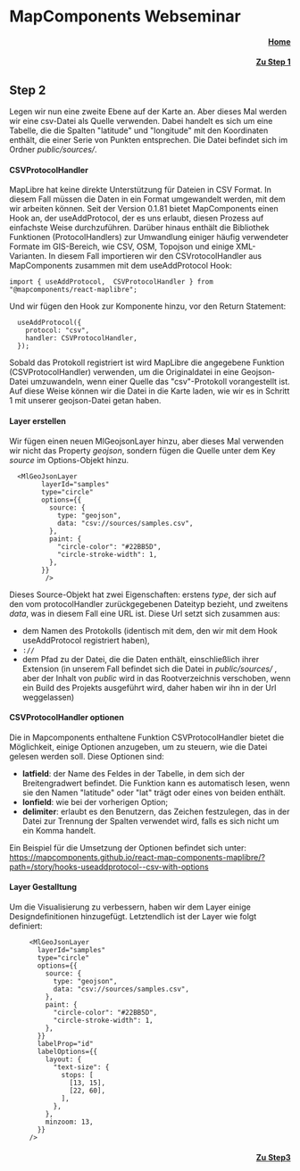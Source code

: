 # MapComponents Webseminar
#### <div align="right"> [Home](https://github.com/mapcomponents/webinar-2024)</div>
#### <div align="right"> [Zu Step 1](https://github.com/mapcomponents/webinar-2024/tree/main/Step1#step-1)</div>
## Step 2


Legen wir nun eine zweite Ebene auf der Karte an. Aber dieses Mal werden wir eine csv-Datei als Quelle verwenden. Dabei handelt es sich um eine Tabelle, die die Spalten "latitude" und "longitude" mit den Koordinaten enthält, die einer Serie von Punkten entsprechen. Die Datei befindet sich im Ordner *public/sources/*. 


#### CSVProtocolHandler
MapLibre hat keine direkte Unterstützung für Dateien in CSV Format. In diesem Fall müssen die Daten in ein Format umgewandelt werden, mit dem wir arbeiten können. 
Seit der Version 0.1.81 bietet MapComponents einen Hook an, der useAddProtocol, der es uns erlaubt, diesen Prozess auf einfachste Weise durchzuführen. Darüber hinaus enthält die Bibliothek Funktionen (ProtocolHandlers) zur Umwandlung einiger häufig verwendeter Formate im GIS-Bereich, wie CSV, OSM, Topojson und einige XML-Varianten.
In diesem Fall importieren wir den CSVrotocolHandler aus MapComponents zusammen mit dem useAddProtocol Hook:

```
import { useAddProtocol,  CSVProtocolHandler } from "@mapcomponents/react-maplibre";

```
Und wir fügen den Hook zur Komponente hinzu, vor den Return Statement:

```
  useAddProtocol({
    protocol: "csv",
    handler: CSVProtocolHandler,
  });  
  ```
Sobald das Protokoll registriert ist wird MapLibre die angegebene Funktion (CSVProtocolHandler) verwenden, um die Originaldatei in eine Geojson-Datei umzuwandeln, wenn einer Quelle das "csv"-Protokoll vorangestellt ist. Auf diese Weise können wir die Datei in die Karte laden, wie wir es in Schritt 1 mit unserer geojson-Datei getan haben.

#### Layer erstellen

Wir fügen einen neuen MlGeojsonLayer hinzu, aber dieses Mal verwenden wir nicht das Property *geojson*, sondern fügen die Quelle unter dem Key *source* im Options-Objekt hinzu. 

```
  <MlGeoJsonLayer
        layerId="samples"
        type="circle"
        options={{
          source: {
            type: "geojson",
            data: "csv://sources/samples.csv",
          },
          paint: {
            "circle-color": "#22BB5D",
            "circle-stroke-width": 1,
          },
        }}
         />
 ```

 Dieses Source-Objekt hat zwei Eigenschaften: erstens  *type*, der sich auf den vom protocolHandler zurückgegebenen Dateityp bezieht, und zweitens *data*, was in diesem Fall eine URL ist. Diese Url setzt sich zusammen aus:
- dem Namen des Protokolls (identisch mit dem, den wir mit dem Hook useAddProtocol registriert haben), 
- `://`
- dem Pfad zu der Datei, die die Daten enthält, einschließlich ihrer Extension (in unserem Fall befindet sich die Datei in *public/sources/* , aber der Inhalt von *public* wird in das Rootverzeichnis verschoben, wenn ein Build des Projekts ausgeführt wird, daher haben wir ihn in der Url weggelassen)

#### CSVProtocolHandler optionen
Die in Mapcomponents enthaltene Funktion CSVProtocolHandler bietet die Möglichkeit, einige Optionen anzugeben, um zu steuern, wie die Datei gelesen werden soll. Diese Optionen sind: 
- **latfield**: der Name des Feldes in der Tabelle, in dem sich der Breitengradwert befindet. Die Funktion kann es automatisch lesen, wenn sie den Namen "latitude" oder "lat" trägt oder eines von beiden enthält. 
-	**lonfield**: wie bei der vorherigen Option;
-	**delimiter**: erlaubt es den Benutzern, das Zeichen festzulegen, das in der Datei zur Trennung der Spalten verwendet wird, falls es sich nicht um ein Komma handelt. 

Ein Beispiel für die Umsetzung der Optionen befindet sich unter: https://mapcomponents.github.io/react-map-components-maplibre/?path=/story/hooks-useaddprotocol--csv-with-options


#### Layer Gestalltung
Um die Visualisierung zu verbessern, haben wir dem Layer einige Designdefinitionen hinzugefügt. Letztendlich ist der Layer wie folgt definiert: 
 ```
      <MlGeoJsonLayer
        layerId="samples"
        type="circle"
        options={{
          source: {
            type: "geojson",
            data: "csv://sources/samples.csv",
          },
          paint: {
            "circle-color": "#22BB5D",
            "circle-stroke-width": 1,
          },
        }}
        labelProp="id"
        labelOptions={{
          layout: {
            "text-size": {
              stops: [
                [13, 15],
                [22, 60],
              ],
            },
          },
          minzoom: 13,
        }}
      />
 ```

#### <div align="right"> [Zu Step3](https://github.com/mapcomponents/webinar-2024/tree/main/Step3#step-3)</div>
